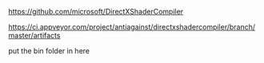 
https://github.com/microsoft/DirectXShaderCompiler

https://ci.appveyor.com/project/antiagainst/directxshadercompiler/branch/master/artifacts

put the bin folder in here
